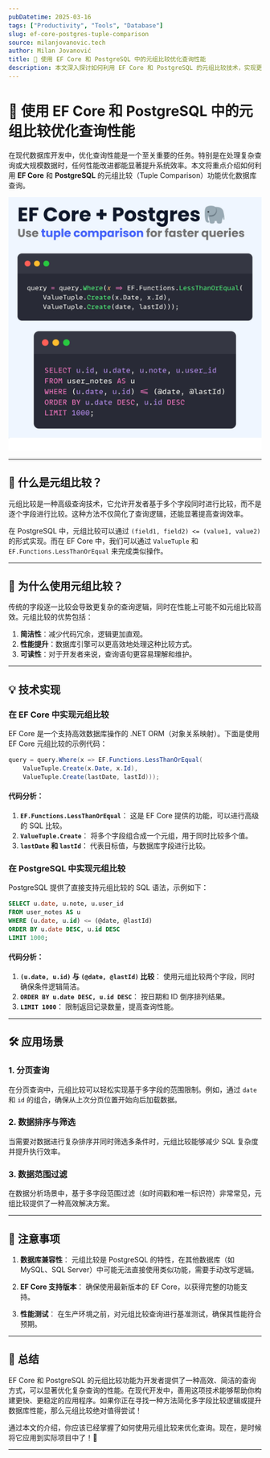 ```yaml
---
pubDatetime: 2025-03-16
tags: ["Productivity", "Tools", "Database"]
slug: ef-core-postgres-tuple-comparison
source: milanjovanovic.tech
author: Milan Jovanović
title: 🚀 使用 EF Core 和 PostgreSQL 中的元组比较优化查询性能
description: 本文深入探讨如何利用 EF Core 和 PostgreSQL 的元组比较技术，实现更快的数据库查询。
---
```


# 🚀 使用 EF Core 和 PostgreSQL 中的元组比较优化查询性能

在现代数据库开发中，优化查询性能是一个至关重要的任务。特别是在处理复杂查询或大规模数据时，任何性能改进都能显著提升系统效率。本文将重点介绍如何利用 **EF Core** 和 **PostgreSQL** 的元组比较（Tuple Comparison）功能优化数据库查询。

![](../../assets/196.png)

---

## 🌟 什么是元组比较？

元组比较是一种高级查询技术，它允许开发者基于多个字段同时进行比较，而不是逐个字段进行比较。这种方法不仅简化了查询逻辑，还能显著提高查询效率。

在 PostgreSQL 中，元组比较可以通过 `(field1, field2) <= (value1, value2)` 的形式实现。而在 EF Core 中，我们可以通过 `ValueTuple` 和 `EF.Functions.LessThanOrEqual` 来完成类似操作。

---

## 🎯 为什么使用元组比较？

传统的字段逐一比较会导致更复杂的查询逻辑，同时在性能上可能不如元组比较高效。元组比较的优势包括：

1. **简洁性**：减少代码冗余，逻辑更加直观。
2. **性能提升**：数据库引擎可以更高效地处理这种比较方式。
3. **可读性**：对于开发者来说，查询语句更容易理解和维护。

---

## 💡 技术实现

### 在 EF Core 中实现元组比较

EF Core 是一个支持高效数据库操作的 .NET ORM（对象关系映射）。下面是使用 EF Core 元组比较的示例代码：

```csharp
query = query.Where(x => EF.Functions.LessThanOrEqual(
    ValueTuple.Create(x.Date, x.Id),
    ValueTuple.Create(lastDate, lastId)));
```

#### 代码分析：

1. **`EF.Functions.LessThanOrEqual`**：
   这是 EF Core 提供的功能，可以进行高级的 SQL 比较。
2. **`ValueTuple.Create`**：
   将多个字段组合成一个元组，用于同时比较多个值。
3. **`lastDate` 和 `lastId`**：
   代表目标值，与数据库字段进行比较。

### 在 PostgreSQL 中实现元组比较

PostgreSQL 提供了直接支持元组比较的 SQL 语法，示例如下：

```sql
SELECT u.date, u.note, u.user_id
FROM user_notes AS u
WHERE (u.date, u.id) <= (@date, @lastId)
ORDER BY u.date DESC, u.id DESC
LIMIT 1000;
```

#### 代码分析：

1. **`(u.date, u.id)` 与 `(@date, @lastId)` 比较**：
   使用元组比较两个字段，同时确保条件逻辑简洁。
2. **`ORDER BY u.date DESC, u.id DESC`**：
   按日期和 ID 倒序排列结果。
3. **`LIMIT 1000`**：
   限制返回记录数量，提高查询性能。

---

## 🛠 应用场景

### 1. 分页查询

在分页查询中，元组比较可以轻松实现基于多字段的范围限制。例如，通过 `date` 和 `id` 的组合，确保从上次分页位置开始向后加载数据。

### 2. 数据排序与筛选

当需要对数据进行复杂排序并同时筛选多条件时，元组比较能够减少 SQL 复杂度并提升执行效率。

### 3. 数据范围过滤

在数据分析场景中，基于多字段范围过滤（如时间戳和唯一标识符）非常常见，元组比较提供了一种高效解决方案。

---

## 🚧 注意事项

1. **数据库兼容性**：
   元组比较是 PostgreSQL 的特性，在其他数据库（如 MySQL、SQL Server）中可能无法直接使用类似功能，需要手动改写逻辑。
2. **EF Core 支持版本**：
   确保使用最新版本的 EF Core，以获得完整的功能支持。

3. **性能测试**：
   在生产环境之前，对元组比较查询进行基准测试，确保其性能符合预期。

---

## 🚀 总结

EF Core 和 PostgreSQL 的元组比较功能为开发者提供了一种高效、简洁的查询方式，可以显著优化复杂查询的性能。在现代开发中，善用这项技术能够帮助你构建更快、更稳定的应用程序。如果你正在寻找一种方法简化多字段比较逻辑或提升数据库性能，那么元组比较绝对值得尝试！

通过本文的介绍，你应该已经掌握了如何使用元组比较来优化查询。现在，是时候将它应用到实际项目中了！🎉

---
